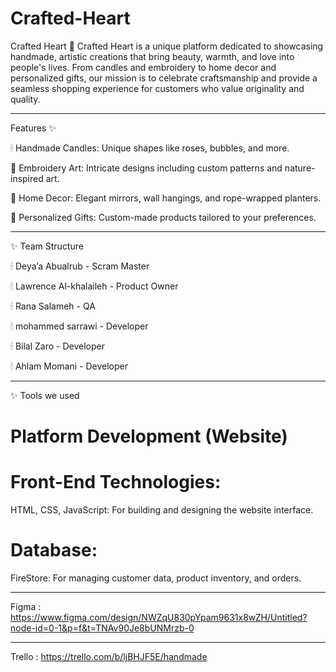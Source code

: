 # Crafted-Heart

Crafted Heart 🌟
Crafted Heart is a unique platform dedicated to showcasing handmade, artistic creations that bring beauty, warmth, and love into people's lives. From candles and embroidery to home decor and personalized gifts, our mission is to celebrate craftsmanship and provide a seamless shopping experience for customers who value originality and quality.

---

Features ✨

🕯 Handmade Candles: Unique shapes like roses, bubbles, and more.

🧵 Embroidery Art: Intricate designs including custom patterns and nature-inspired art.

🏡 Home Decor: Elegant mirrors, wall hangings, and rope-wrapped planters.

🎁 Personalized Gifts: Custom-made products tailored to your preferences.

--------------------------------------------------------------------------------

✨ Team Structure

🕯 Deya’a Abualrub - Scram Master

🕯 Lawrence Al-khalaileh - Product Owner

🕯 Rana Salameh - QA

🕯 mohammed sarrawi - Developer

🕯 Bilal Zaro - Developer

🕯 Ahlam Momani - Developer

---------------------------------------------------------------------

✨ Tools we used

# Platform Development (Website)
# Front-End Technologies:
HTML, CSS, JavaScript: For building and designing the website interface.
# Database:
FireStore: For managing customer data, product inventory, and orders.

----------------------------------------------------------------------

Figma : https://www.figma.com/design/NWZqU830pYpam9631x8wZH/Untitled?node-id=0-1&p=f&t=TNAv90Je8bUNMrzb-0

------------------------------------ 

Trello : https://trello.com/b/ljBHJF5E/handmade
